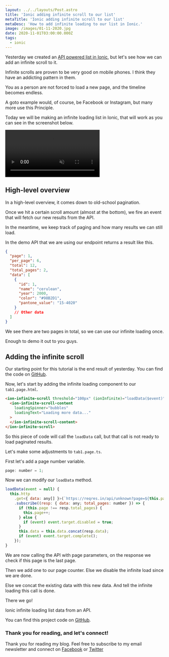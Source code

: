 ```yaml
---
layout: ../../layouts/Post.astro
title: 'Ionic adding infinite scroll to our list'
metaTitle: 'Ionic adding infinite scroll to our list'
metaDesc: 'How to add infinite loading to our list in Ionic.'
image: /images/01-11-2020.jpg
date: 2020-11-01T03:00:00.000Z
tags:
  - ionic
---
```


Yesterday we created an [API powered list in Ionic](https://daily-dev-tips.com/posts/ionic-showing-api-results-in-a-list-view/), but let's see how we can add an infinite scroll to it.

Infinite scrolls are proven to be very good on mobile phones. I think they have an addicting pattern in them.

You as a person are not forced to load a new page, and the timeline becomes endless.

A goto example would, of course, be Facebook or Instagram, but many more use this Principle.

Today we will be making an infinite loading list in Ionic, that will work as you can see in the screenshot below.

<video autoplay loop muted playsinline>
  <source src="https://res.cloudinary.com/daily-dev-tips/video/upload/q_auto/infinite_etdcay.webm" type="video/webm" />
  <source src="https://res.cloudinary.com/daily-dev-tips/video/upload/q_auto/infinite_axsre8.mp4" type="video/mp4" />
</video>

## High-level overview

In a high-level overview, it comes down to old-school pagination.

Once we hit a certain scroll amount (almost at the bottom), we fire an event that will fetch our new results from the API.

In the meantime, we keep track of paging and how many results we can still load.

In the demo API that we are using our endpoint returns a result like this.

```json
{
  "page": 1,
  "per_page": 6,
  "total": 12,
  "total_pages": 2,
  "data": [
    {
      "id": 1,
      "name": "cerulean",
      "year": 2000,
      "color": "#98B2D1",
      "pantone_value": "15-4020"
    }
    // Other data
  ]
}
```

We see there are two pages in total, so we can use our infinite loading once.

Enough to demo it out to you guys.

## Adding the infinite scroll

Our starting point for this tutorial is the end result of yesterday. You can find the code on [GitHub](https://github.com/rebelchris/ionic-app/tree/feature/lists).

Now, let's start by adding the infinite loading component to our `tab1.page.html`.

```html
<ion-infinite-scroll threshold="100px" (ionInfinite)="loadData($event)">
  <ion-infinite-scroll-content
    loadingSpinner="bubbles"
    loadingText="Loading more data..."
  >
  </ion-infinite-scroll-content>
</ion-infinite-scroll>
```

So this piece of code will call the `loadData` call, but that call is not ready to load paginated results.

Let's make some adjustments to `tab1.page.ts`.

First let's add a page number variable.

```js
page: number = 1;
```

Now we can modify our `loadData` method.

```js
loadData(event = null) {
  this.http
	.get<{ data: any[] }>(`https://reqres.in/api/unknown?page=${this.page}`)
	.subscribe((resp: { data: any; total_pages: number }) => {
	  if (this.page !== resp.total_pages) {
	    this.page++;
	  } else {
	    if (event) event.target.disabled = true;
	  }
	  this.data = this.data.concat(resp.data);
	  if (event) event.target.complete();
	});
}
```

We are now calling the API with page parameters, on the response we check if this page is the last page.

Then we add one to our page counter. Else we disable the infinite load since we are done.

Else we concat the existing data with this new data.
And tell the infinite loading this call is done.

There we go!

Ionic infinite loading list data from an API.

You can find this project code on [GitHub](https://github.com/rebelchris/ionic-app/tree/feature/infinite-load).

### Thank you for reading, and let's connect!

Thank you for reading my blog. Feel free to subscribe to my email newsletter and connect on [Facebook](https://www.facebook.com/DailyDevTipsBlog) or [Twitter](https://twitter.com/DailyDevTips1)
